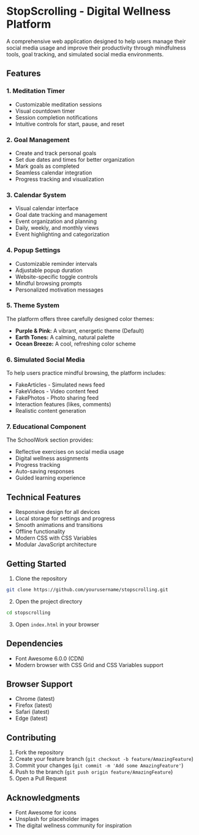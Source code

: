 # StopScrolling - Digital Wellness Platform

A comprehensive web application designed to help users manage their social media usage and improve their productivity through mindfulness tools, goal tracking, and simulated social media environments.

## Features

### 1. Meditation Timer
- Customizable meditation sessions
- Visual countdown timer
- Session completion notifications
- Intuitive controls for start, pause, and reset

### 2. Goal Management
- Create and track personal goals
- Set due dates and times for better organization
- Mark goals as completed
- Seamless calendar integration
- Progress tracking and visualization

### 3. Calendar System
- Visual calendar interface
- Goal date tracking and management
- Event organization and planning
- Daily, weekly, and monthly views
- Event highlighting and categorization

### 4. Popup Settings
- Customizable reminder intervals
- Adjustable popup duration
- Website-specific toggle controls
- Mindful browsing prompts
- Personalized motivation messages

### 5. Theme System
The platform offers three carefully designed color themes:
- **Purple & Pink:** A vibrant, energetic theme (Default)
- **Earth Tones:** A calming, natural palette
- **Ocean Breeze:** A cool, refreshing color scheme

### 6. Simulated Social Media
To help users practice mindful browsing, the platform includes:
- FakeArticles - Simulated news feed
- FakeVideos - Video content feed
- FakePhotos - Photo sharing feed
- Interaction features (likes, comments)
- Realistic content generation

### 7. Educational Component
The SchoolWork section provides:
- Reflective exercises on social media usage
- Digital wellness assignments
- Progress tracking
- Auto-saving responses
- Guided learning experience

## Technical Features

- Responsive design for all devices
- Local storage for settings and progress
- Smooth animations and transitions
- Offline functionality
- Modern CSS with CSS Variables
- Modular JavaScript architecture

## Getting Started

1. Clone the repository
```bash
git clone https://github.com/yourusername/stopscrolling.git
```

2. Open the project directory
```bash
cd stopscrolling
```

3. Open `index.html` in your browser

## Dependencies

- Font Awesome 6.0.0 (CDN)
- Modern browser with CSS Grid and CSS Variables support

## Browser Support

- Chrome (latest)
- Firefox (latest)
- Safari (latest)
- Edge (latest)

## Contributing

1. Fork the repository
2. Create your feature branch (`git checkout -b feature/AmazingFeature`)
3. Commit your changes (`git commit -m 'Add some AmazingFeature'`)
4. Push to the branch (`git push origin feature/AmazingFeature`)
5. Open a Pull Request

## Acknowledgments

- Font Awesome for icons
- Unsplash for placeholder images
- The digital wellness community for inspiration 
